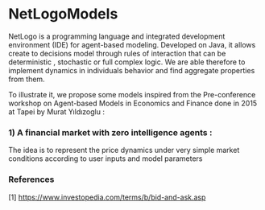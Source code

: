 # NetLogoModels
NetLogo is a programming language and integrated development environment (IDE) for agent-based modeling. Developed on Java, it allows create to decisions model through rules of interaction that can be deterministic , stochastic or full complex logic. We are able therefore to implement dynamics in individuals behavior and find aggregate properties from them.

To illustrate it, we propose some models inspired from the Pre-conference workshop on Agent-based
Models in Economics and Finance done in 2015 at Tapei by Murat Yıldızoglu :

### 1) A financial market with zero intelligence agents : 
The idea is to represent the price dynamics under very simple market conditions according to user inputs and model parameters

### References
[1] https://www.investopedia.com/terms/b/bid-and-ask.asp


